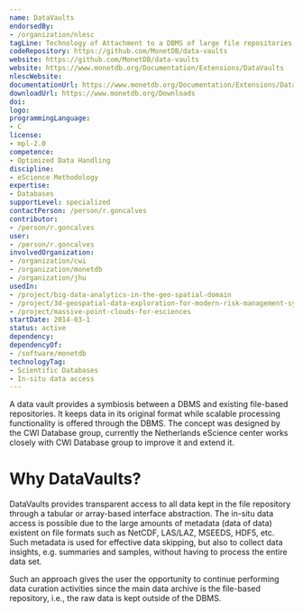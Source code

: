 ```yaml
---
name: DataVaults
endorsedBy:
- /organization/nlesc
tagLine: Technology of Attachment to a DBMS of large file repositories.
codeRepository: https://github.com/MonetDB/data-vaults
website: https://github.com/MonetDB/data-vaults
website: https://www.monetdb.org/Documentation/Extensions/DataVaults
nlescWebsite: 
documentationUrl: https://www.monetdb.org/Documentation/Extensions/DataVaults
downloadUrl: https://www.monetdb.org/Downloads
doi: 
logo: 
programmingLanguage:
- C
license:
- mpl-2.0
competence:
- Optimized Data Handling
discipline:
- eScience Methodology
expertise:
- Databases
supportLevel: specialized
contactPerson: /person/r.goncalves
contributor:
- /person/r.goncalves
user:
- /person/r.goncalves
involvedOrganization:
- /organization/cwi
- /organization/monetdb
- /organization/jhu
usedIn:
- /project/big-data-analytics-in-the-geo-spatial-domain
- /project/3d-geospatial-data-exploration-for-modern-risk-management-systems
- /project/massive-point-clouds-for-esciences
startDate: 2014-03-1
status: active
dependency:
dependencyOf:
- /software/monetdb
technologyTag:
- Scientific Databases
- In-situ data access
---
```

A data vault provides a symbiosis between a DBMS and existing file-based repositories.
It keeps data in its original format while scalable processing functionality is offered
through the DBMS. The concept was designed by the CWI Database group, currently the
Netherlands eScience center works closely with CWI Database group to improve it and
extend it.

# Why DataVaults?

DataVaults provides transparent access to all data kept in the file repository
through a tabular or array-based interface abstraction. The in-situ data access
is possible due to the large amounts of metadata (data of data) existent on file
formats such as NetCDF, LAS/LAZ, MSEEDS, HDF5, etc. Such metadata is used for
effective data skipping, but also to collect data insights, e.g. summaries and
samples, without having to process the entire data set.

Such an approach gives the user the opportunity to continue performing data
curation activities since the main data archive is the file-based repository,
i.e., the raw data is kept outside of the DBMS.
